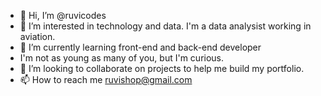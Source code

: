 - 👋 Hi, I’m @ruvicodes
- 👀 I’m interested in technology and data. I'm a data analysist working in aviation. 
- 🌱 I’m currently learning front-end and back-end developer
- I'm not as young as many of you, but I'm curious. 
- 💞️ I’m looking to collaborate on projects to help me build my portfolio. 
- 📫 How to reach me ruvishop@gmail.com

<!---
ruvicodes/ruvicodes is a ✨ special ✨ repository because its `README.md` (this file) appears on your GitHub profile.
You can click the Preview link to take a look at your changes.
--->

